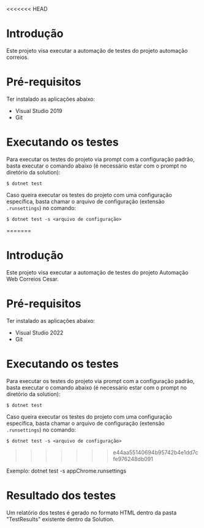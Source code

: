 <<<<<<< HEAD
# Introdução 
Este projeto visa executar a automação de testes do projeto automação correios.

# Pré-requisitos
Ter instalado as aplicações abaixo:
- Visual Studio 2019
- Git

# Executando os testes
Para executar os testes do projeto via prompt com a configuração padrão, basta executar o comando abaixo (é necessário estar com o prompt no diretório da solution):

	$ dotnet test

Caso queira executar os testes do projeto com uma configuração específica, basta chamar o arquivo de configuração (extensão `.runsettings`) no comando:

	$ dotnet test -s <arquivo de configuração>
=======
# Introdução 
Este projeto visa executar a automação de testes do projeto Automação Web Correios Cesar.

# Pré-requisitos
Ter instalado as aplicações abaixo:
- Visual Studio 2022
- Git

# Executando os testes
Para executar os testes do projeto via prompt com a configuração padrão, basta executar o comando abaixo (é necessário estar com o prompt no diretório da solution):

	$ dotnet test

Caso queira executar os testes do projeto com uma configuração específica, basta chamar o arquivo de configuração (extensão `.runsettings`) no comando:

	$ dotnet test -s <arquivo de configuração>
>>>>>>> e44aa55140694b95742b4e1dd7cfe976248db091

Exemplo: dotnet test -s appChrome.runsettings

# Resultado dos testes
Um relatório dos testes é gerado no formato HTML dentro da pasta "TestResults" existente dentro da Solution.
